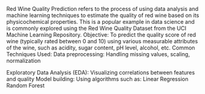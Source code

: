 Red Wine Quality Prediction refers to the process of using data analysis and machine learning techniques to estimate the quality of red wine based on its physicochemical properties. This is a popular example in data science and is commonly explored using the Red Wine Quality Dataset from the UCI Machine Learning Repository.
Objective:
To predict the quality score of red wine (typically rated between 0 and 10) using various measurable attributes of the wine, such as acidity, sugar content, pH level, alcohol, etc.
Common Techniques Used:
Data preprocessing: Handling missing values, scaling, normalization

Exploratory Data Analysis (EDA): Visualizing correlations between features and quality
Model building: Using algorithms such as:
Linear Regression
Random Forest
